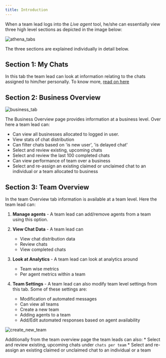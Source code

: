 ```yaml
---
title: Introduction
---
```



When a team lead logs into the *Live agent* tool, he/she can essentially view three high level sections as depicted in the image below:

![athena_tabs](assets/athena_tabs.png)

The three sections are explained individually in detail below.

## Section 1: My Chats

In this tab the team lead can look at information relating to the chats assigned to him/her personally. To know more, [read on here](https://docs.haptik.ai/agent-chat/for-chat-agents)

## Section 2: Business Overview

![business_tab](assets/business_tab.png)

The Business Overview page provides information at a business level. Over here a team lead can:
	
* Can view all businesses allocated to logged in user.
* View stats of chat distribution
* Can filter chats based on 'is new user', 'is delayed chat'
* Select and review existing, upcoming chats
* Select and review the last 100 completed chats
* Can view performance of team over a business
* Select and re-assign an existing claimed or unclaimed chat to an   individual or a team allocated to business


## Section 3: Team Overview
In the team Overview tab information is available at a team level. Here the team lead can: 

1) **Manage agents** - A team lead can add/remove agents from a team using this option.

2) **View Chat Data** - A team lead can
   	* View chat distribution data
    * Review chats
  	* View completed chats

3) **Look at Analytics** - A team lead can look at analytics around
     * Team wise metrics
	 * Per agent metrics within a team

4) **Team Settings** - A team lead can also modify team level settings from this tab. Some of these settings are:
	* Modification of automated messages
	* Can view all teams
	* Create a new team
	* Adding agents to a team
	* Add/Edit automated responses based on agent availability

![create_new_team](assets/create_new_team.png)

Additionally from the team overview page the team leads can also:
	* Select and review existing, upcoming chats under `chats per team`
	* Select and re-assign an existing claimed or unclaimed chat to an individual or a team
